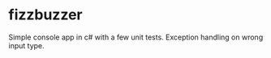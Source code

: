 # fizzbuzzer

Simple console app in c# with a few unit tests. Exception handling on wrong input type. 
